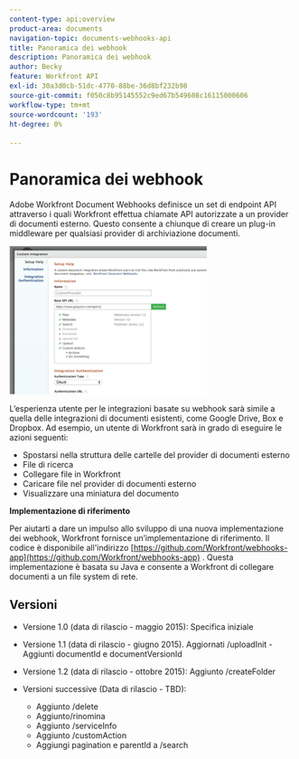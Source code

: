 ```yaml
---
content-type: api;overview
product-area: documents
navigation-topic: documents-webhooks-api
title: Panoramica dei webhook
description: Panoramica dei webhook
author: Becky
feature: Workfront API
exl-id: 30a3d0cb-51dc-4770-88be-36d8bf232b98
source-git-commit: f050c8b95145552c9ed67b549608c16115000606
workflow-type: tm+mt
source-wordcount: '193'
ht-degree: 0%

---
```



# Panoramica dei webhook

Adobe Workfront Document Webhooks definisce un set di endpoint API attraverso i quali Workfront effettua chiamate API autorizzate a un provider di documenti esterno. Questo consente a chiunque di creare un plug-in middleware per qualsiasi provider di archiviazione documenti.

![](assets/mceclip0-350x262.png)

L’esperienza utente per le integrazioni basate su webhook sarà simile a quella delle integrazioni di documenti esistenti, come Google Drive, Box e Dropbox. Ad esempio, un utente di Workfront sarà in grado di eseguire le azioni seguenti:

* Spostarsi nella struttura delle cartelle del provider di documenti esterno
* File di ricerca
* Collegare file in Workfront
* Caricare file nel provider di documenti esterno
* Visualizzare una miniatura del documento

**Implementazione di riferimento**

Per aiutarti a dare un impulso allo sviluppo di una nuova implementazione dei webhook, Workfront fornisce un’implementazione di riferimento. Il codice è disponibile all&#39;indirizzo [https://github.com/Workfront/webhooks-app](https://github.com/Workfront/webhooks-app) . Questa implementazione è basata su Java e consente a Workfront di collegare documenti a un file system di rete. 

## Versioni

* Versione 1.0 (data di rilascio - maggio 2015): Specifica iniziale

* Versione 1.1 (data di rilascio - giugno 2015). Aggiornati /uploadInit - Aggiunti documentId e documentVersionId

* Versione 1.2 (data di rilascio - ottobre 2015): Aggiunto /createFolder

* Versioni successive (Data di rilascio - TBD):

   * Aggiunto /delete
   * Aggiunto/rinomina
   * Aggiunto /serviceInfo
   * Aggiunto /customAction
   * Aggiungi pagination e parentId a /search
